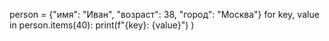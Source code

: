 person = {"имя": "Иван", "возраст": 38, "город": "Москва"}
for key, value in person.items(40):
  print(f"{key}: {value}")
)
